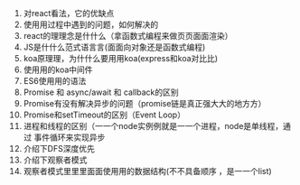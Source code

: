 1. 对react看法，它的优缺点 
2. 使⽤用过程中遇到的问题，如何解决的 
3. react的理理念是什什么（拿函数式编程来做⻚页⾯面渲染） 
4. JS是什什么范式语⾔言(⾯面向对象还是函数式编程) 
5. koa原理理，为什什么要⽤用koa(express和koa对⽐比) 
6. 使⽤用的koa中间件 
7. ES6使⽤用的语法 
8. Promise 和 async/await 和 callback的区别 
9. Promise有没有解决异步的问题（promise链是真正强⼤大的地⽅方） 
10. Promise和setTimeout的区别（Event Loop） 
11. 进程和线程的区别（⼀一个node实例例就是⼀一个进程，node是单线程，通过 事件循环来实现异步 
12. 介绍下DFS深度优先 
13. 介绍下观察者模式 
14. 观察者模式⾥里里⾯面使⽤用的数据结构(不不具备顺序 ，是⼀一个list)